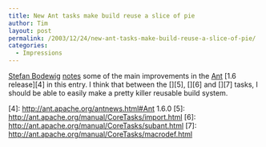 ```yaml
---
title: New Ant tasks make build reuse a slice of pie
author: Tim
layout: post
permalink: /2003/12/24/new-ant-tasks-make-build-reuse-a-slice-of-pie/
categories:
  - Impressions
---
```

[Stefan Bodewig][1] [notes][2] some of the main improvements in the [Ant][3] [1.6 release][4] in this entry. I think that between the [<import>][5], [<subant>][6] and [<macrodef>][7] tasks, I should be able to easily make a pretty killer reusable build system.

 [1]: http://stefanbodewig.blogger.de/
 [2]: http://stefanbodewig.blogger.de/stories/37596/
 [3]: http://ant.apache.org/
 [4]: http://ant.apache.org/antnews.html#Ant 1.6.0
 [5]: http://ant.apache.org/manual/CoreTasks/import.html
 [6]: http://ant.apache.org/manual/CoreTasks/subant.html
 [7]: http://ant.apache.org/manual/CoreTasks/macrodef.html

